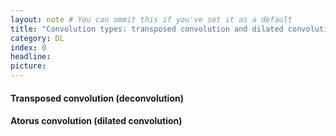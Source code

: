 ```yaml
---
layout: note # You can ommit this if you've set it as a default
title: "Convolution types: transposed convolution and dilated convolution"
category: DL
index: 0
headline: 
picture: 
---
```


#### Transposed convolution (deconvolution)

#### Atorus convolution (dilated convolution)